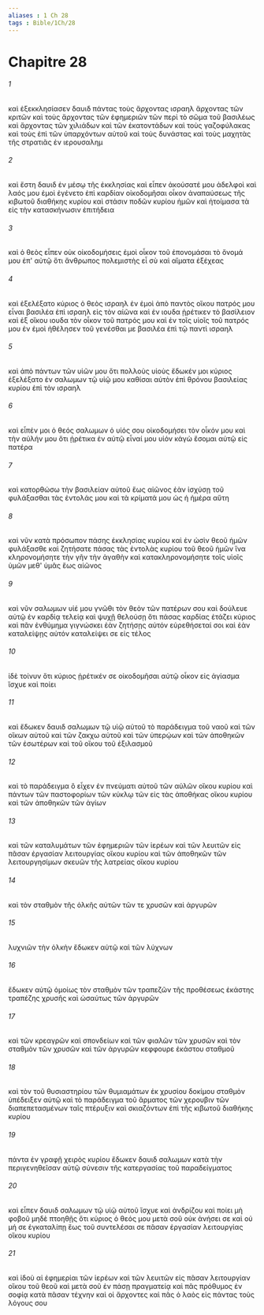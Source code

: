 ```yaml
---
aliases : 1 Ch 28
tags : Bible/1Ch/28
---
```


# Chapitre 28

###### 1
καὶ ἐξεκκλησίασεν δαυιδ πάντας τοὺς ἄρχοντας ισραηλ ἄρχοντας τῶν κριτῶν καὶ τοὺς ἄρχοντας τῶν ἐφημεριῶν τῶν περὶ τὸ σῶμα τοῦ βασιλέως καὶ ἄρχοντας τῶν χιλιάδων καὶ τῶν ἑκατοντάδων καὶ τοὺς γαζοφύλακας καὶ τοὺς ἐπὶ τῶν ὑπαρχόντων αὐτοῦ καὶ τοὺς δυνάστας καὶ τοὺς μαχητὰς τῆς στρατιᾶς ἐν ιερουσαλημ
###### 2
καὶ ἔστη δαυιδ ἐν μέσῳ τῆς ἐκκλησίας καὶ εἶπεν ἀκούσατέ μου ἀδελφοὶ καὶ λαός μου ἐμοὶ ἐγένετο ἐπὶ καρδίαν οἰκοδομῆσαι οἶκον ἀναπαύσεως τῆς κιβωτοῦ διαθήκης κυρίου καὶ στάσιν ποδῶν κυρίου ἡμῶν καὶ ἡτοίμασα τὰ εἰς τὴν κατασκήνωσιν ἐπιτήδεια
###### 3
καὶ ὁ θεὸς εἶπεν οὐκ οἰκοδομήσεις ἐμοὶ οἶκον τοῦ ἐπονομάσαι τὸ ὄνομά μου ἐπ' αὐτῷ ὅτι ἄνθρωπος πολεμιστὴς εἶ σὺ καὶ αἵματα ἐξέχεας
###### 4
καὶ ἐξελέξατο κύριος ὁ θεὸς ισραηλ ἐν ἐμοὶ ἀπὸ παντὸς οἴκου πατρός μου εἶναι βασιλέα ἐπὶ ισραηλ εἰς τὸν αἰῶνα καὶ ἐν ιουδα ᾑρέτικεν τὸ βασίλειον καὶ ἐξ οἴκου ιουδα τὸν οἶκον τοῦ πατρός μου καὶ ἐν τοῖς υἱοῖς τοῦ πατρός μου ἐν ἐμοὶ ἠθέλησεν τοῦ γενέσθαι με βασιλέα ἐπὶ τῷ παντὶ ισραηλ
###### 5
καὶ ἀπὸ πάντων τῶν υἱῶν μου ὅτι πολλοὺς υἱοὺς ἔδωκέν μοι κύριος ἐξελέξατο ἐν σαλωμων τῷ υἱῷ μου καθίσαι αὐτὸν ἐπὶ θρόνου βασιλείας κυρίου ἐπὶ τὸν ισραηλ
###### 6
καὶ εἶπέν μοι ὁ θεός σαλωμων ὁ υἱός σου οἰκοδομήσει τὸν οἶκόν μου καὶ τὴν αὐλήν μου ὅτι ᾑρέτικα ἐν αὐτῷ εἶναί μου υἱόν κἀγὼ ἔσομαι αὐτῷ εἰς πατέρα
###### 7
καὶ κατορθώσω τὴν βασιλείαν αὐτοῦ ἕως αἰῶνος ἐὰν ἰσχύσῃ τοῦ φυλάξασθαι τὰς ἐντολάς μου καὶ τὰ κρίματά μου ὡς ἡ ἡμέρα αὕτη
###### 8
καὶ νῦν κατὰ πρόσωπον πάσης ἐκκλησίας κυρίου καὶ ἐν ὠσὶν θεοῦ ἡμῶν φυλάξασθε καὶ ζητήσατε πάσας τὰς ἐντολὰς κυρίου τοῦ θεοῦ ἡμῶν ἵνα κληρονομήσητε τὴν γῆν τὴν ἀγαθὴν καὶ κατακληρονομήσητε τοῖς υἱοῖς ὑμῶν μεθ' ὑμᾶς ἕως αἰῶνος
###### 9
καὶ νῦν σαλωμων υἱέ μου γνῶθι τὸν θεὸν τῶν πατέρων σου καὶ δούλευε αὐτῷ ἐν καρδίᾳ τελείᾳ καὶ ψυχῇ θελούσῃ ὅτι πάσας καρδίας ἐτάζει κύριος καὶ πᾶν ἐνθύμημα γιγνώσκει ἐὰν ζητήσῃς αὐτόν εὑρεθήσεταί σοι καὶ ἐὰν καταλείψῃς αὐτόν καταλείψει σε εἰς τέλος
###### 10
ἰδὲ τοίνυν ὅτι κύριος ᾑρέτικέν σε οἰκοδομῆσαι αὐτῷ οἶκον εἰς ἁγίασμα ἴσχυε καὶ ποίει
###### 11
καὶ ἔδωκεν δαυιδ σαλωμων τῷ υἱῷ αὐτοῦ τὸ παράδειγμα τοῦ ναοῦ καὶ τῶν οἴκων αὐτοῦ καὶ τῶν ζακχω αὐτοῦ καὶ τῶν ὑπερῴων καὶ τῶν ἀποθηκῶν τῶν ἐσωτέρων καὶ τοῦ οἴκου τοῦ ἐξιλασμοῦ
###### 12
καὶ τὸ παράδειγμα ὃ εἶχεν ἐν πνεύματι αὐτοῦ τῶν αὐλῶν οἴκου κυρίου καὶ πάντων τῶν παστοφορίων τῶν κύκλῳ τῶν εἰς τὰς ἀποθήκας οἴκου κυρίου καὶ τῶν ἀποθηκῶν τῶν ἁγίων
###### 13
καὶ τῶν καταλυμάτων τῶν ἐφημεριῶν τῶν ἱερέων καὶ τῶν λευιτῶν εἰς πᾶσαν ἐργασίαν λειτουργίας οἴκου κυρίου καὶ τῶν ἀποθηκῶν τῶν λειτουργησίμων σκευῶν τῆς λατρείας οἴκου κυρίου
###### 14
καὶ τὸν σταθμὸν τῆς ὁλκῆς αὐτῶν τῶν τε χρυσῶν καὶ ἀργυρῶν
###### 15
λυχνιῶν τὴν ὁλκὴν ἔδωκεν αὐτῷ καὶ τῶν λύχνων
###### 16
ἔδωκεν αὐτῷ ὁμοίως τὸν σταθμὸν τῶν τραπεζῶν τῆς προθέσεως ἑκάστης τραπέζης χρυσῆς καὶ ὡσαύτως τῶν ἀργυρῶν
###### 17
καὶ τῶν κρεαγρῶν καὶ σπονδείων καὶ τῶν φιαλῶν τῶν χρυσῶν καὶ τὸν σταθμὸν τῶν χρυσῶν καὶ τῶν ἀργυρῶν κεφφουρε ἑκάστου σταθμοῦ
###### 18
καὶ τὸν τοῦ θυσιαστηρίου τῶν θυμιαμάτων ἐκ χρυσίου δοκίμου σταθμὸν ὑπέδειξεν αὐτῷ καὶ τὸ παράδειγμα τοῦ ἅρματος τῶν χερουβιν τῶν διαπεπετασμένων ταῖς πτέρυξιν καὶ σκιαζόντων ἐπὶ τῆς κιβωτοῦ διαθήκης κυρίου
###### 19
πάντα ἐν γραφῇ χειρὸς κυρίου ἔδωκεν δαυιδ σαλωμων κατὰ τὴν περιγενηθεῖσαν αὐτῷ σύνεσιν τῆς κατεργασίας τοῦ παραδείγματος
###### 20
καὶ εἶπεν δαυιδ σαλωμων τῷ υἱῷ αὐτοῦ ἴσχυε καὶ ἀνδρίζου καὶ ποίει μὴ φοβοῦ μηδὲ πτοηθῇς ὅτι κύριος ὁ θεός μου μετὰ σοῦ οὐκ ἀνήσει σε καὶ οὐ μή σε ἐγκαταλίπῃ ἕως τοῦ συντελέσαι σε πᾶσαν ἐργασίαν λειτουργίας οἴκου κυρίου
###### 21
καὶ ἰδοὺ αἱ ἐφημερίαι τῶν ἱερέων καὶ τῶν λευιτῶν εἰς πᾶσαν λειτουργίαν οἴκου τοῦ θεοῦ καὶ μετὰ σοῦ ἐν πάσῃ πραγματείᾳ καὶ πᾶς πρόθυμος ἐν σοφίᾳ κατὰ πᾶσαν τέχνην καὶ οἱ ἄρχοντες καὶ πᾶς ὁ λαὸς εἰς πάντας τοὺς λόγους σου

